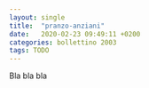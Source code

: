 ```yaml
---
layout: single
title:  "pranzo-anziani"
date:   2020-02-23 09:49:11 +0200
categories: bollettino 2003
tags: TODO
---
```


Bla bla bla

